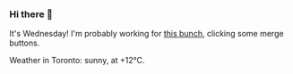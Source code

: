 ### Hi there :wave:

It's Wednesday! I'm probably working for [this bunch](https://github.com/kohofinancial), clicking some merge buttons.

Weather in Toronto: sunny, at +12°C.
